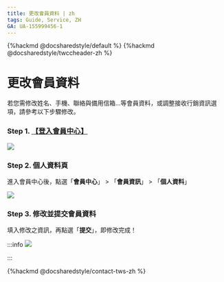 ```yaml
---
title: 更改會員資料 | zh
tags: Guide, Service, ZH
GA: UA-155999456-1
---
```


{%hackmd @docsharedstyle/default %}
{%hackmd @docsharedstyle/twccheader-zh %}

# 更改會員資料

若您需修改姓名、手機、聯絡與備用信箱...等會員資料，或調整接收行銷資訊選項，請參考以下步驟修改。

### Step 1. [【登入會員中心】](https://login.twcc.ai/nchc_service/index.php)

![](https://cos.twcc.ai/SYS-MANUAL/uploads/upload_302c8ecd07aab5186bca6da1cc1a122a.png)


###  Step 2. 個人資料頁

進入會員中心後，點選「**會員中心**」 > 「**會員資訊**」 > 「**個人資料**」

![](https://cos.twcc.ai/SYS-MANUAL/uploads/upload_7215da046b4043ea95f70b81fbaec07a.png)



###  Step 3. 修改並提交會員資料 

填入修改之資訊，再點選「**提交**」，即修改完成！

:::info
![](https://cos.twcc.ai/SYS-MANUAL/uploads/upload_4917e360a1350e806f18aca522cebe1f.png)

:::

{%hackmd @docsharedstyle/contact-tws-zh %}
